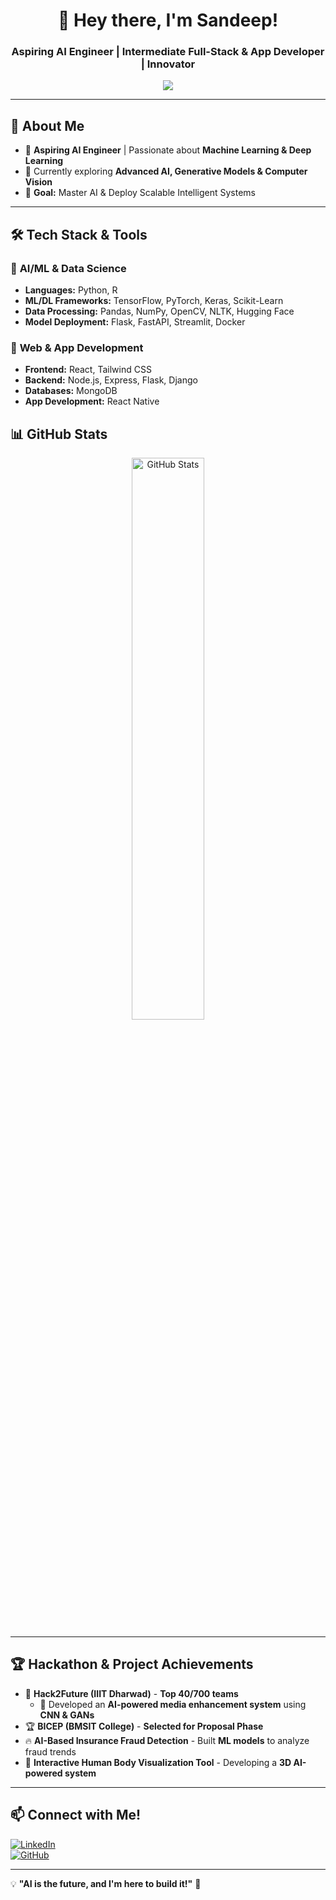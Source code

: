 <h1 align="center">👋 Hey there, I'm Sandeep!</h1>
<h3 align="center">Aspiring AI Engineer | Intermediate Full-Stack & App Developer | Innovator</h3>

<p align="center">
  <img src="https://readme-typing-svg.herokuapp.com?font=Fira+Code&size=20&pause=1000&color=36BCF7&center=true&vCenter=true&width=500&lines=AI+%7C+Machine+Learning+%7C+Deep+Learning;Building+Intelligent+Systems;Solving+Real-World+Problems;intrested_in+Web+%26+App+Developing;Always+Learning+New+Things!" />
</p>

---

## 🚀 **About Me**
- 🤖 **Aspiring AI Engineer** | Passionate about **Machine Learning & Deep Learning**  
- 🔬 Currently exploring **Advanced AI, Generative Models & Computer Vision**  
- 🎯 **Goal:** Master AI & Deploy Scalable Intelligent Systems  

---

## 🛠️ **Tech Stack & Tools**
### 🔹 **AI/ML & Data Science**
- **Languages:** Python, R  
- **ML/DL Frameworks:** TensorFlow, PyTorch, Keras, Scikit-Learn  
- **Data Processing:** Pandas, NumPy, OpenCV, NLTK, Hugging Face  
- **Model Deployment:** Flask, FastAPI, Streamlit, Docker  

### 🔹 **Web & App Development**
- **Frontend:** React, Tailwind CSS  
- **Backend:** Node.js, Express, Flask, Django  
- **Databases:** MongoDB 
- **App Development:** React Native   


## 📊 **GitHub Stats**
<p align="center">
  <img src="https://github-readme-stats.vercel.app/api?username=sandep962&show_icons=true&theme=radical" width="48%" alt="GitHub Stats">
</p>

---

## 🏆 **Hackathon & Project Achievements**
- 🚀 **Hack2Future (IIIT Dharwad)** - **Top 40/700 teams**  
  - 🏅 Developed an **AI-powered media enhancement system** using **CNN & GANs**  
- 🏆 **BICEP (BMSIT College)** - **Selected for Proposal Phase**  
- 🔥 **AI-Based Insurance Fraud Detection** - Built **ML models** to analyze fraud trends  
- 🌟 **Interactive Human Body Visualization Tool** - Developing a **3D AI-powered system**  

---


## 📫 **Connect with Me!**
[![LinkedIn](https://img.shields.io/badge/LinkedIn-blue?style=for-the-badge&logo=linkedin)](https://www.linkedin.com/in/sandeep-bhajantri-613135213/)  
[![GitHub](https://img.shields.io/badge/GitHub-black?style=for-the-badge&logo=github)](https://github.com/sandep962)  

---

💡 **"AI is the future, and I'm here to build it!"** 🚀  
